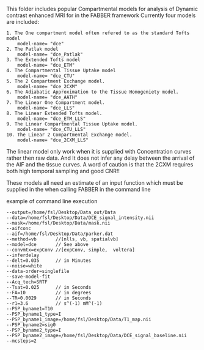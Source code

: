 This folder includes popular Compartmental models for analysis of Dynamic contrast enhanced MRI for in the FABBER framework
Currently four models are included:

    1. The One compartment model often refered to as the standard Tofts model 
        model-name= "dce"
    2. The Patlak model
        model-name= "dce_Patlak"
    3. The Extended Tofts model
        model-name= "dce_ETM"
    4. The Compartmental Tissue Uptake model
        model-name= "dce_CTU"
    5. The 2 Compartment Exchange model.
        model-name= "dce_2CXM"
    6. The Adiabatic Approximation to the Tissue Homogeniety model.
        model-name= "dce_AATH"
    7. The Linear One Compartment model.
        model-name= "dce_LLS"
    8. The Linear Extended Tofts model.
        model-name= "dce_ETM_LLS"
    9. The Linear Compartmental Tissue Uptake model.
        model-name= "dce_CTU_LLS"
    10. The Linear 2 Compartmental Exchange model.
        model-name= "dce_2CXM_LLS"

The linear model only work when it is supplied with Concentration curves rather then raw data. And It does not infer any delay between the arrival of the AIF and the tissue curves. A word of caution is that the 2CXM requires both high temporal sampling and good CNR!!
    
These models all need an estimate of an input function which must be supplied in the when calling FABBER in the command line

example of command line execution

    --output=/home/fsl/Desktop/Data_out/Data
    --data=/home/fsl/Desktop/Data/DCE_signal_intensity.nii
    --mask=/home/fsl/Desktop/Data/mask.nii
    --aifconc
    --aif=/home/fsl/Desktop/Data/parker.dat
    --method=vb       //[nlls, vb, spatialvb] 
    --model=dce       // See above
    --convmtx=expConv //[expConv, simple,  voltera]
    --inferdelay
    --delt=0.035      // in Minutes
    --noise=white
    --data-order=singlefile
    --save-model-fit
    --Acq_tech=SRTF
    --Tsat=0.025      // in Seconds
    --FA=10           // in degrees    
    --TR=0.0029       // in Seconds
    --r1=3.6          // s^(-1) mM^(-1)
    --PSP_byname1=T10
    --PSP_byname1_type=I
    --PSP_byname1_image=/home/fsl/Desktop/Data/T1_map.nii
    --PSP_byname2=sig0
    --PSP_byname2_type=I
    --PSP_byname2_image=/home/fsl/Desktop/Data/DCE_signal_baseline.nii
    --mcsteps=2